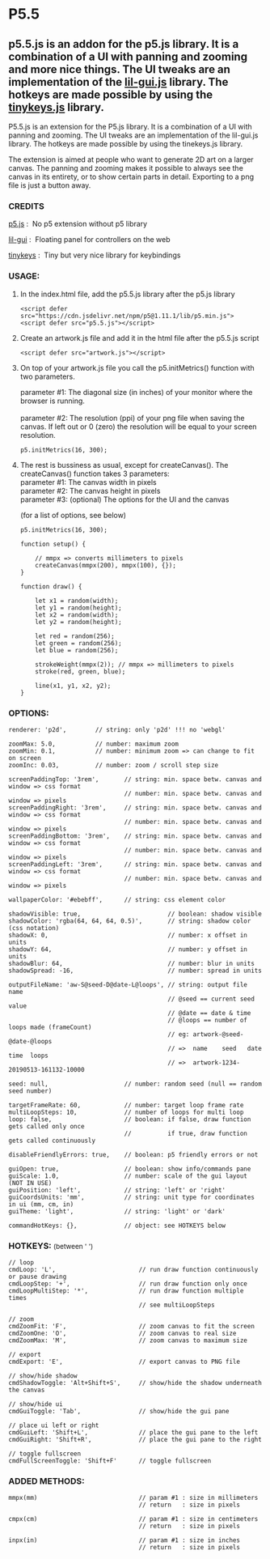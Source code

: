 # P5.5
## p5.5.js is an addon for the p5.js library. It is a combination of a UI with panning and zooming and more nice things. The UI tweaks are an implementation of the [lil-gui.js](https://lil-gui.georgealways.com/) library. The hotkeys are made possible by using the [tinykeys.js](https://jamiebuilds.github.io/tinykeys/) library.

P5.5.js is an extension for the P5.js library. It is a combination of a UI with panning and zooming. The UI tweaks are an implementation of the lil-gui.js library. The hotkeys are made possible by using the tinekeys.js library.

The extension is aimed at people who want to generate 2D art on a larger canvas. The panning and zooming makes it possible to always see the canvas in its entirety, or to show certain parts in detail. Exporting to a png file is just a button away.


### CREDITS

[p5.js](https://p5js.org/) : &nbsp;No p5 extension without p5 library

[lil-gui](https://lil-gui.georgealways.com/) : &nbsp;Floating panel for controllers on the web

[tinykeys](https://jamiebuilds.github.io/tinykeys/) : &nbsp;Tiny but very nice library for keybindings


### USAGE:

1. In the index.html file, add the p5.5.js library after the p5.js library
    ```
    <script defer src="https://cdn.jsdelivr.net/npm/p5@1.11.1/lib/p5.min.js">
    <script defer src="p5.5.js"></script>
    ```

2. Create an artwork.js file and add it in the html file after the p5.5.js script
    ```
    <script defer src="artwork.js"></script>
    ```

3. On top of your artwork.js file you call the p5.initMetrics() function
   with two parameters.

   parameter #1:
   The diagonal size (in inches) of your monitor where the browser is running.
   <br>
   <br>
   parameter #2:
   The resolution (ppi) of your png file when saving the canvas. If left out or 0 (zero) the resolution will be equal to your screen resolution.
    ```
    p5.initMetrics(16, 300);
    ```

4. The rest is bussiness as usual, except for createCanvas().
   The createCanvas() function takes 3 parameters:<br>
   parameter #1: The canvas width in pixels<br>
   parameter #2: The canvas height in pixels<br>
   parameter #3: (optional) The options for the UI and the canvas<br>

   (for a list of options, see below)

    ```
    p5.initMetrics(16, 300);

    function setup() {

        // mmpx => converts millimeters to pixels
        createCanvas(mmpx(200), mmpx(100), {});
    }

    function draw() {

        let x1 = random(width);
        let y1 = random(height);
        let x2 = random(width);
        let y2 = random(height);

        let red = random(256);
        let green = random(256);
        let blue = random(256);

        strokeWeight(mmpx(2)); // mmpx => millimeters to pixels
        stroke(red, green, blue);

        line(x1, y1, x2, y2);
    }

    ```

### OPTIONS:
    renderer: 'p2d',        // string: only 'p2d' !!! no 'webgl'

    zoomMax: 5.0,           // number: maximum zoom
    zoomMin: 0.1,           // number: minimum zoom => can change to fit on screen
    zoomInc: 0.03,          // number: zoom / scroll step size

    screenPaddingTop: '3rem',       // string: min. space betw. canvas and window => css format
                                    // number: min. space betw. canvas and window => pixels
    screenPaddingRight: '3rem',     // string: min. space betw. canvas and window => css format
                                    // number: min. space betw. canvas and window => pixels
    screenPaddingBottom: '3rem',    // string: min. space betw. canvas and window => css format
                                    // number: min. space betw. canvas and window => pixels
    screenPaddingLeft: '3rem',      // string: min. space betw. canvas and window => css format
                                    // number: min. space betw. canvas and window => pixels

    wallpaperColor: '#ebebff',      // string: css element color
                            
    shadowVisible: true,                        // boolean: shadow visible
    shadowColor: 'rgba(64, 64, 64, 0.5)',       // string: shadow color (css notation)
    shadowX: 0,                                 // number: x offset in units
    shadowY: 64,                                // number: y offset in units
    shadowBlur: 64,                             // number: blur in units
    shadowSpread: -16,                          // number: spread in units

    outputFileName: 'aw-S@seed-D@date-L@loops', // string: output file name
                                                // @seed == current seed value
                                                // @date == date & time
                                                // @loops == number of loops made (frameCount)
                                                // eg: artwork-@seed-@date-@loops
                                                // =>  name    seed   date    time  loops
                                                // =>  artwork-1234-20190513-161132-10000

    seed: null,                     // number: random seed (null == random seed number)

    targetFrameRate: 60,            // number: target loop frame rate
    multiLoopSteps: 10,             // number of loops for multi loop
    loop: false,                    // boolean: if false, draw function gets called only once
                                    //          if true, draw function gets called continuously

    disableFriendlyErrors: true,    // boolean: p5 friendly errors or not

    guiOpen: true,                  // boolean: show info/commands pane
    guiScale: 1.0,                  // number: scale of the gui layout (NOT IN USE)
    guiPosition: 'left',            // string: 'left' or 'right'
    guiCoordsUnits: 'mm',           // string: unit type for coordinates in ui (mm, cm, in)
    guiTheme: 'light',              // string: 'light' or 'dark'

    commandHotKeys: {},             // object: see HOTKEYS below

### HOTKEYS: <span style="font-size: 0.8em; font-weight: 400;">(between ' ')<br>

    // loop
    cmdLoop: 'L',                       // run draw function continuously or pause drawing
    cmdLoopStep: '+',                   // run draw function only once
    cmdLoopMultiStep: '*',              // run draw function multiple times
                                        // see multiLoopSteps

    // zoom
    cmdZoomFit: 'F',                    // zoom canvas to fit the screen
    cmdZoomOne: 'O',                    // zoom canvas to real size
    cmdZoomMax: 'M',                    // zoom canvas to maximum size

    // export
    cmdExport: 'E',                     // export canvas to PNG file

    // show/hide shadow
    cmdShadowToggle: 'Alt+Shift+S',     // show/hide the shadow underneath the canvas

    // show/hide ui
    cmdGuiToggle: 'Tab',                // show/hide the gui pane

    // place ui left or right
    cmdGuiLeft: 'Shift+L',              // place the gui pane to the left
    cmdGuiRight: 'Shift+R',             // place the gui pane to the right

    // toggle fullscreen
    cmdFullScreenToggle: 'Shift+F'      // toggle fullscreen
    
### ADDED METHODS:

    mmpx(mm)                            // param #1 : size in millimeters
                                        // return   : size in pixels

    cmpx(cm)                            // param #1 : size in centimeters
                                        // return   : size in pixels

    inpx(in)                            // param #1 : size in inches
                                        // return   : size in pixels